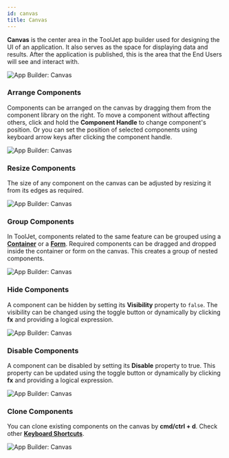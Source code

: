```yaml
---
id: canvas
title: Canvas
---
```


**Canvas** is the center area in the ToolJet app builder used for designing the UI of an application. It also serves as the space for displaying data and results. After the application is published, this is the area that the End Users will see and interact with.

<img className="screenshot-full img-full" src="/img/app-builder/canvas/canvas.png" alt="App Builder: Canvas"/>

### Arrange Components

Components can be arranged on the canvas by dragging them from the component library on the right. To move a component without affecting others, click and hold the **Component Handle** to change component's position. Or you can set the position of selected components using keyboard arrow keys after clicking the component handle.

<img className="screenshot-full img-l" src="/img/app-builder/canvas/component-handle.png" alt="App Builder: Canvas"/>

### Resize Components

The size of any component on the canvas can be adjusted by resizing it from its edges as required.

<img className="screenshot-full img-l" src="/img/app-builder/canvas/resize-component.gif" alt="App Builder: Canvas"/>

### Group Components

In ToolJet, components related to the same feature can be grouped using a **[Container](#)** or a **[Form](#)**. Required components can be dragged and dropped inside the container or form on the canvas. This creates a group of nested components.

<img className="screenshot-full img-m" src="/img/app-builder/canvas/form.png" alt="App Builder: Canvas"/>

### Hide Components

A component can be hidden by setting its **Visibility** property to `false`. The visibility can be changed using the toggle button or dynamically by clicking **fx** and providing a logical expression.

<img className="screenshot-full img-l" src="/img/app-builder/canvas/visibility.png" alt="App Builder: Canvas"/>

### Disable Components

A component can be disabled by setting its **Disable** property to true. This property can be updated using the toggle button or dynamically by clicking **fx** and providing a logical expression.

<img className="screenshot-full img-l" src="/img/app-builder/canvas/disable.png" alt="App Builder: Canvas"/>

### Clone Components

You can clone existing components on the canvas by **cmd/ctrl + d**. Check other **[Keyboard Shortcuts](/docs/tutorial/keyboard-shortcuts)**.

<img className="screenshot-full img-l" src="/img/app-builder/canvas/clone.png" alt="App Builder: Canvas"/>